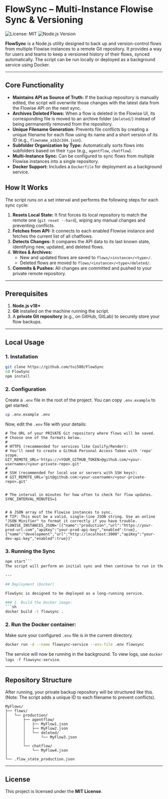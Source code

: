 # FlowSync – Multi-Instance Flowise Sync & Versioning

![License: MIT](https://img.shields.io/badge/License-MIT-yellow.svg)
![Node.js Version](https://img.shields.io/badge/Node.js-18+-blue.svg)

**FlowSync** is a Node.js utility designed to back up and version-control flows from multiple Flowise instances to a remote Git repository. It provides a way for users and teams to keep a versioned history of their flows, synced automatically. The script can be run locally or deployed as a background service using Docker.

---

## Core Functionality

*   **Maintains API as Source of Truth:** If the backup repository is manually edited, the script will overwrite those changes with the latest data from the Flowise API on the next sync.
*   **Archives Deleted Flows:** When a flow is deleted in the Flowise UI, its corresponding file is moved to an archive folder (`deleted/`) instead of being permanently removed from the repository.
*   **Unique Filename Generation:** Prevents file conflicts by creating a unique filename for each flow using its name and a short version of its ID (e.g., `flowname_a1b2c3d4.json`).
*   **Subfolder Organization by Type:** Automatically sorts flows into subfolders based on their `type` (e.g., `agentflow`, `chatflow`).
*   **Multi-Instance Sync:** Can be configured to sync flows from multiple Flowise instances into a single repository.
*   **Docker Support:** Includes a `Dockerfile` for deployment as a background service.

## How It Works

The script runs on a set interval and performs the following steps for each sync cycle:
1.  **Resets Local State:** It first forces its local repository to match the remote one (`git reset --hard`), wiping any manual changes and preventing conflicts.
2.  **Fetches from API:** It connects to each enabled Flowise instance and fetches the current list of all chatflows.
3.  **Detects Changes:** It compares the API data to its last known state, identifying new, updated, and deleted flows.
4.  **Writes & Archives:**
    - New and updated flows are saved to `flows/<instance>/<type>/`.
    - Deleted flows are moved to `flows/<instance>/<type>/deleted/`.
5.  **Commits & Pushes:** All changes are committed and pushed to your private remote repository.

---

## Prerequisites

1.  **Node.js v18+**
2.  **Git** installed on the machine running the script.
3.  A **private Git repository** (e.g., on GitHub, GitLab) to securely store your flow backups.

---

## Local Usage

### 1. Installation

```sh
git clone https://github.com/toi500/FlowSync
cd FlowSync
npm install
```

### 2. Configuration

Create a `.env` file in the root of the project. You can copy `.env.example` to get started.

```sh
cp .env.example .env
```

Now, edit the `.env` file with your details:

```env
# The URL of your PRIVATE Git repository where flows will be saved.
# Choose one of the formats below.
#
# HTTPS (recommended for services like Coolify/Render):
# You'll need to create a GitHub Personal Access Token with 'repo' scope.
GIT_REMOTE_URL='https://<YOUR_GITHUB_TOKEN>@github.com/<your-username>/<your-private-repo>.git'
#
# SSH (recommended for local use or servers with SSH keys):
# GIT_REMOTE_URL='git@github.com:<your-username>/<your-private-repo>.git'


# The interval in minutes for how often to check for flow updates.
SYNC_INTERVAL_MINUTES=1


# A JSON array of the Flowise instances to sync.
# TIP: This must be a valid, single-line JSON string. Use an online "JSON Minifier" to format it correctly if you have trouble.
FLOWISE_INSTANCES_JSON='[{"name":"production","url":"https://your-prod-url.com","apiKey":"your-prod-api-key","enabled":true},{"name":"development","url":"http://localhost:3000","apiKey":"your-dev-api-key","enabled":true}]'
```

### 3. Running the Sync

```sh
npm start```
The script will perform an initial sync and then continue to run in the background, checking for updates periodically.

---

## Deployment (Docker)

FlowSync is designed to be deployed as a long-running service.

### 1. Build the Docker image:
```sh
docker build -t flowsync .
```

### 2. Run the Docker container:
Make sure your configured `.env` file is in the current directory.
```sh
docker run -d --name flowsync-service --env-file .env flowsync
```
The service will now be running in the background. To view logs, use `docker logs -f flowsync-service`.

---

## Repository Structure

After running, your private backup repository will be structured like this. (Note: The script adds a unique ID to each filename to prevent conflicts).

```
MyFlows/
├── flows/
│   └── production/
│       ├── agentflow/
│       │   ├── MyFlow1.json
│       │   ├── MyFlow2.json
│       │   └── deleted/
│       │       └── MyFlow3.json
│       │
│       └── chatflow/
│           └── MyFlow4.json
│
└── .flow_state_production.json
```

---

## License

This project is licensed under the **MIT License**.

